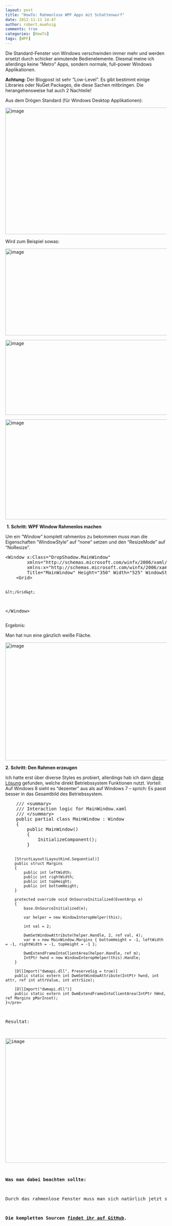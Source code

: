 ```yaml
---
layout: post
title: "HowTo: Rahmenlose WPF Apps mit Schattenwurf"
date: 2012-11-11 14:47
author: robert.muehsig
comments: true
categories: [HowTo]
tags: [WPF]
---
```

<p>Die Standard-Fenster von Windows verschwinden immer mehr und werden ersetzt durch schicker anmutende Bedienelemente. Diesmal meine ich allerdings keine “Metro” Apps, sondern normale, full-power Windows Applikationen.</p> <p><strong>Achtung:</strong> Der Blogpost ist sehr “Low-Level”. Es gibt bestimmt einige Libraries oder NuGet Packages, die diese Sachen mitbringen. Die herangehensweise hat auch 2 Nachteile! </p> <p>Aus dem Drögen Standard (für Windows Desktop Applikationen):</p> <p><a href="{{BASE_PATH}}/assets/wp-images/image1639.png"><img title="image" style="border-left-width: 0px; border-right-width: 0px; border-bottom-width: 0px; display: inline; border-top-width: 0px" border="0" alt="image" src="{{BASE_PATH}}/assets/wp-images/image_thumb798.png" width="556" height="395"></a> </p> <p>Wird zum Beispiel sowas:</p> <p><a href="{{BASE_PATH}}/assets/wp-images/image1640.png"><img title="image" style="border-left-width: 0px; border-right-width: 0px; border-bottom-width: 0px; display: inline; border-top-width: 0px" border="0" alt="image" src="{{BASE_PATH}}/assets/wp-images/image_thumb799.png" width="559" height="271"></a> </p> <p><a href="{{BASE_PATH}}/assets/wp-images/image1641.png"><img title="image" style="border-left-width: 0px; border-right-width: 0px; border-bottom-width: 0px; display: inline; border-top-width: 0px" border="0" alt="image" src="{{BASE_PATH}}/assets/wp-images/image_thumb800.png" width="563" height="234"></a> </p> <p><a href="{{BASE_PATH}}/assets/wp-images/image1642.png"><img title="image" style="border-left-width: 0px; border-right-width: 0px; border-bottom-width: 0px; display: inline; border-top-width: 0px" border="0" alt="image" src="{{BASE_PATH}}/assets/wp-images/image_thumb801.png" width="578" height="312"></a> </p> <p>&nbsp;<strong>1. Schritt: WPF Window Rahmenlos machen</strong></p> <p>Um ein “Window” komplett rahmenlos zu bekommen muss man die Eigenschaften “WindowStyle” auf “none” setzen und den “ResizeMode” auf “NoResize”. </p><pre class="brush: csharp; auto-links: true; collapse: false; first-line: 1; gutter: true; html-script: false; light: false; ruler: false; smart-tabs: true; tab-size: 4; toolbar: true;">&lt;Window x:Class="DropShadow.MainWindow"
        xmlns="http://schemas.microsoft.com/winfx/2006/xaml/presentation"
        xmlns:x="http://schemas.microsoft.com/winfx/2006/xaml"
        Title="MainWindow" Height="350" Width="525" WindowStyle="None" ResizeMode="NoResize" WindowStartupLocation="CenterScreen"&gt;
    &lt;Grid&gt;
        
    &lt;/Grid&gt;
&lt;/Window&gt;</pre>
<p>Ergebnis:</p>
<p>Man hat nun eine gänzlich weiße Fläche.</p>
<p><a href="{{BASE_PATH}}/assets/wp-images/image1643.png"><img title="image" style="border-left-width: 0px; border-right-width: 0px; border-bottom-width: 0px; display: inline; border-top-width: 0px" border="0" alt="image" src="{{BASE_PATH}}/assets/wp-images/image_thumb802.png" width="514" height="368"></a> </p>
<p><strong>2. Schritt: Den Rahmen erzeugen</strong></p>
<p>Ich hatte erst über diverse Styles es probiert, allerdings hab ich dann <a href="https://groups.google.com/forum/?fromgroups=#!topic/wpf-disciples/gtQI5Wngtfk" target="_blank">diese Lösung</a> gefunden, welche direkt Betriebssystem Funktionen nutzt. Vorteil: Auf Windows 8 sieht es “dezenter” aus als auf Windows 7 – sprich: Es passt besser in das Gesamtbild des Betriebssystem.</p><pre class="brush: csharp; auto-links: true; collapse: false; first-line: 1; gutter: true; html-script: false; light: false; ruler: false; smart-tabs: true; tab-size: 4; toolbar: true;">    /// &lt;summary&gt;
    /// Interaction logic for MainWindow.xaml
    /// &lt;/summary&gt;
    public partial class MainWindow : Window
    {
        public MainWindow()
        {
            InitializeComponent();
        }

        [StructLayout(LayoutKind.Sequential)]
        public struct Margins
        {
            public int leftWidth;
            public int rightWidth;
            public int topHeight;
            public int bottomHeight;
        }

        protected override void OnSourceInitialized(EventArgs e)
        {
            base.OnSourceInitialized(e);

            var helper = new WindowInteropHelper(this);

            int val = 2;

            DwmSetWindowAttribute(helper.Handle, 2, ref val, 4);
            var m = new MainWindow.Margins { bottomHeight = -1, leftWidth = -1, rightWidth = -1, topHeight = -1 };

            DwmExtendFrameIntoClientArea(helper.Handle, ref m);
            IntPtr hwnd = new WindowInteropHelper(this).Handle;
        }

        [DllImport("dwmapi.dll", PreserveSig = true)]
        public static extern int DwmSetWindowAttribute(IntPtr hwnd, int attr, ref int attrValue, int attrSize);

        [DllImport("dwmapi.dll")]
        public static extern int DwmExtendFrameIntoClientArea(IntPtr hWnd, ref Margins pMarInset);
    }</pre>
<p>Resultat:</p>
<p><a href="{{BASE_PATH}}/assets/wp-images/image1644.png"><img title="image" style="border-left-width: 0px; border-right-width: 0px; border-bottom-width: 0px; display: inline; border-top-width: 0px" border="0" alt="image" src="{{BASE_PATH}}/assets/wp-images/image_thumb803.png" width="524" height="389"></a></p>
<p><strong>Was man dabei beachten sollte:</strong></p>
<p>Durch das rahmenlose Fenster muss man sich natürlich jetzt selber darum kümmern, dass der Anwender es vergrößern bzw. verkleinern kann und das man das Fenster verschieben kann. Ich vermute es gibt hier (wie oben erwähnt) irgendwelche Frameworks/Libraries/NuGet Packges die einem das Leben vereinfachen.</p>
<p><strong>Die kompletten Sourcen </strong><a href="https://github.com/Code-Inside/Samples/tree/master/2012/DropShadow" target="_blank"><strong>findet ihr auf GitHub</strong></a><strong>.</strong></p>
